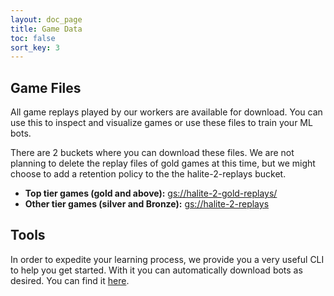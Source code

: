 ```yaml
---
layout: doc_page
title: Game Data
toc: false
sort_key: 3
---
```


## Game Files

All game replays played by our workers are available for download. You can use this to inspect and visualize games or use these files to train your ML bots.

There are 2 buckets where you can download these files. We are not planning to delete the replay files of gold games at this time, but we might choose to add a retention policy to the the halite-2-replays bucket.

* **Top tier games (gold and above):** [gs://halite-2-gold-replays/](https://storage.cloud.google.com/halite-2-gold-replays/)
* **Other tier games (silver and Bronze):** [gs://halite-2-replays](https://storage.cloud.google.com/halite-2-replays/)

## Tools

In order to expedite your learning process, we provide you a very useful CLI to help you get started. With it you can automatically download bots as desired. You can find it [here](halite-client-tools.md).
